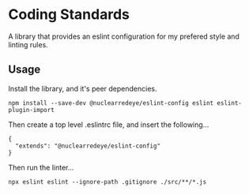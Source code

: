 # Coding Standards

A library that provides an eslint configuration for my prefered style and linting rules.

## Usage

Install the library, and it's peer dependencies.

```
npm install --save-dev @nuclearredeye/eslint-config eslint eslint-plugin-import
```

Then create a top level .eslintrc file, and insert the following...

```
{
  "extends": "@nuclearredeye/eslint-config"
}
```

Then run the linter...

```
npx eslint eslint --ignore-path .gitignore ./src/**/*.js
```
